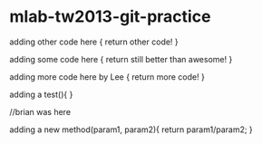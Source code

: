 mlab-tw2013-git-practice
========================

adding other code here
{
	return other code!
}

adding some code here
{
	return still better than awesome!
}

adding more code here by Lee
{
	return more code!
}



adding a test(){
}

//brian was here


adding a new method(param1, param2){
	return param1/param2;
}



